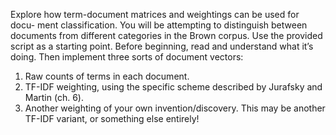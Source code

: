 Explore how term-document matrices and weightings can be used for docu- ment classification. You will be attempting to distinguish between documents from different categories in the Brown corpus.
Use the provided script as a starting point. Before beginning, read and understand what it’s doing. Then implement three sorts of document vectors:
1. Raw counts of terms in each document.
2. TF-IDF weighting, using the specific scheme described by Jurafsky and Martin (ch. 6).
3. Another weighting of your own invention/discovery. This may be another TF-IDF variant, or something else entirely!
